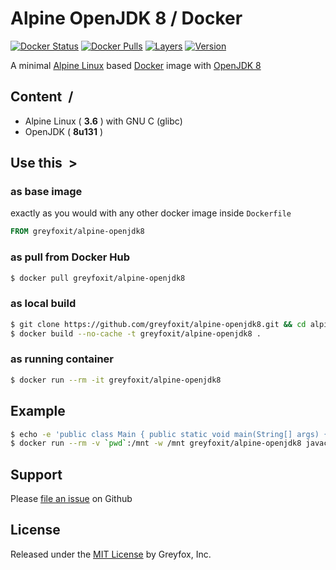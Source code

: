 # Alpine OpenJDK 8 / Docker

[![Docker Status][docker-shield]][docker-link] [![Docker Pulls][pulls-shield]][pulls-link] [![Layers][layers-shield]][layers-link] [![Version][version-shield]][version-link]

A minimal [Alpine Linux](https://hub.docker.com/r/_/alpine/) based [Docker](https://www.docker.com/) 
image with [OpenJDK 8](http://openjdk.java.net)

## Content &nbsp;/

- Alpine Linux ( **3.6** ) with GNU C (glibc)
- OpenJDK ( **8u131** )

## Use this &nbsp;>

### as base image

exactly as you would with any other docker image inside `Dockerfile`

```Dockerfile
FROM greyfoxit/alpine-openjdk8
```

### as pull from Docker Hub

```sh
$ docker pull greyfoxit/alpine-openjdk8
```

### as local build

```sh
$ git clone https://github.com/greyfoxit/alpine-openjdk8.git && cd alpine-openjdk8
$ docker build --no-cache -t greyfoxit/alpine-openjdk8 .
```

### as running container

```sh
$ docker run --rm -it greyfoxit/alpine-openjdk8
```

## Example

```sh
$ echo -e 'public class Main { public static void main(String[] args) { System.out.println("Hello Docker"); } }' > Main.java
$ docker run --rm -v `pwd`:/mnt -w /mnt greyfoxit/alpine-openjdk8 javac Main.java && java Main
```

## Support

Please [file an issue](https://github.com/greyfoxit/alpine-openjdk8/issues) on Github

## License

Released under the [MIT License](#LICENSE) by Greyfox, Inc.

[docker-shield]: https://img.shields.io/docker/build/greyfoxit/alpine-openjdk8.svg
[docker-link]: https://hub.docker.com/r/greyfoxit/alpine-openjdk8

[pulls-shield]: https://img.shields.io/docker/pulls/greyfoxit/alpine-openjdk8.svg
[pulls-link]: https://hub.docker.com/r/greyfoxit/alpine-openjdk8

[layers-shield]: https://images.microbadger.com/badges/image/greyfoxit/alpine-openjdk8.svg
[layers-link]: https://microbadger.com/images/greyfoxit/alpine-openjdk8

[version-shield]: https://images.microbadger.com/badges/version/greyfoxit/alpine-openjdk8.svg
[version-link]: https://microbadger.com/images/greyfoxit/alpine-openjdk8
